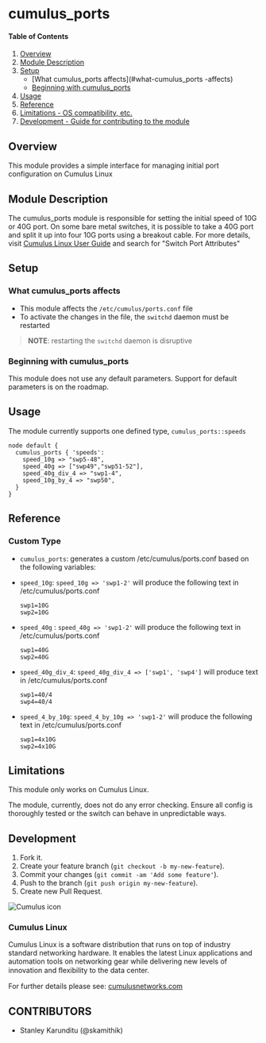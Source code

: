 # cumulus_ports

#### Table of Contents

1. [Overview](#overview)
2. [Module Description](#module-description)
3. [Setup](#setup)
    * [What cumulus_ports affects](#what-cumulus_ports  -affects)
    * [Beginning with cumulus_ports](#beginning-with-cumulus_ports)
4. [Usage](#usage)
5. [Reference](#reference)
5. [Limitations - OS compatibility, etc.](#limitations)
6. [Development - Guide for contributing to the module](#development)

## Overview

This module provides a simple interface for managing initial port configuration
on Cumulus Linux

## Module Description

The cumulus_ports module  is responsible for setting the initial speed of 10G or
40G port. On some bare metal switches, it is possible to take a 40G port and split it up
into four 10G ports using a breakout cable. For more details, visit [Cumulus
Linux User Guide](http://docs.cumulusnetworks.com) and search for
"Switch Port Attributes"

## Setup

### What cumulus_ports affects

* This module affects the `/etc/cumulus/ports.conf` file
* To activate the changes in the file, the `switchd` daemon must be restarted
> **NOTE**: restarting the `switchd` daemon is disruptive


### Beginning with cumulus_ports

This module does not use any default parameters. Support for default parameters is on the roadmap.

## Usage

The module currently supports one defined type, `cumulus_ports::speeds`
```
node default {
  cumulus_ports { 'speeds':
    speed_10g => "swp5-48",
    speed_40g => ["swp49","swp51-52"],
    speed_40g_div_4 => "swp1-4",
    speed_10g_by_4 => "swp50",
  }
}

```

## Reference

### Custom Type
  * `cumulus_ports`:  generates a custom /etc/cumulus/ports.conf based
  on the following variables:
  * `speed_10g`: `speed_10g => 'swp1-2'` will produce the following text in /etc/cumulus/ports.conf

    ```
    swp1=10G
    swp2=10G
    ```

  * `speed_40g` : `speed_40g => 'swp1-2'` will produce the following text in /etc/cumulus/ports.conf

    ```
    swp1=40G
    swp2=40G
    ```

  * `speed_40g_div_4`: `speed_40g_div_4 => ['swp1', 'swp4']` will produce text  in /etc/cumulus/ports.conf

    ```
    swp1=40/4
    swp4=40/4
    ```

  * `speed_4_by_10g`: `speed_4_by_10g => 'swp1-2'` will produce the following text in /etc/cumulus/ports.conf

    ```
    swp1=4x10G
    swp2=4x10G
    ```

## Limitations

This module only works on Cumulus Linux.

The module, currently, does not do any error
checking. Ensure all config is thoroughly tested or the switch can
behave in unpredictable ways.

## Development

1. Fork it.
2. Create your feature branch (`git checkout -b my-new-feature`).
3. Commit your changes (`git commit -am 'Add some feature'`).
4. Push to the branch (`git push origin my-new-feature`).
5. Create new Pull Request.


![Cumulus icon](http://cumulusnetworks.com/static/cumulus/img/logo_2014.png)

### Cumulus Linux

Cumulus Linux is a software distribution that runs on top of industry standard
networking hardware. It enables the latest Linux applications and automation
tools on networking gear while delivering new levels of innovation and
ﬂexibility to the data center.

For further details please see:
[cumulusnetworks.com](http://www.cumulusnetworks.com)

## CONTRIBUTORS

- Stanley Karunditu (@skamithik)
